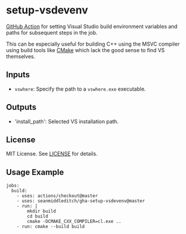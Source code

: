 setup-vsdevenv
==============

[GitHub Action](https://github.com/features/actions) for setting Visual Studio
build environment variables and paths for subsequent steps in the job.

This can be especially useful for building C++ using the MSVC compiler using
build tools like [CMake](https://cmake.org/) which lack the good sense to find
VS themselves.

Inputs
------

- `vswhere`: Specify the path to a `vswhere.exe` executable.

Outputs
-------

- 'install_path': Selected VS installation path.

License
-------

MIT License. See [LICENSE](LICENSE) for details.

Usage Example
-------------

```
jobs:
  build:
    - uses: actions/checkout@master
    - uses: seanmiddleditch/gha-setup-vsdevenv@master
    - run: |
        mkdir build
        cd build
        cmake -DCMAKE_CXX_COMPILER=cl.exe ..
    - run: cmake --build build
```